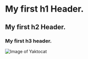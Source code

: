 # My first h1 Header.
## My first h2 Header.
### My first h3 header.
![Image of Yaktocat](https://octodex.github.com/images/yaktocat.png)
